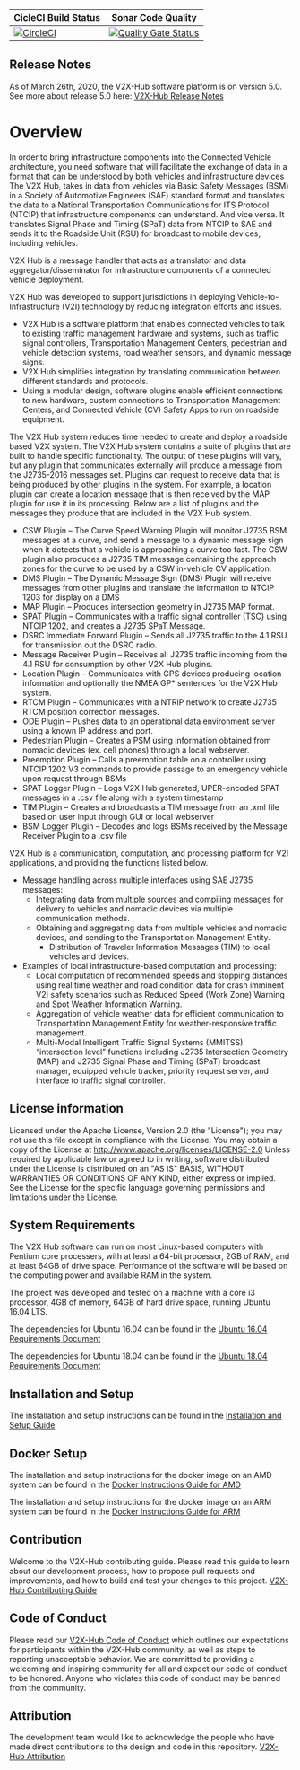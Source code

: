 | CicleCI Build Status | Sonar Code Quality |
|----------------------|---------------------|
[![CircleCI](https://circleci.com/gh/usdot-fhwa-OPS/V2X-Hub.svg?style=svg)](https://circleci.com/gh/usdot-fhwa-OPS/V2X-Hub) | [![Quality Gate Status](https://sonarcloud.io/api/project_badges/measure?project=usdot-fhwa-ops_V2X-Hub&metric=alert_status)](https://sonarcloud.io/dashboard?id=usdot-fhwa-ops_V2X-Hub) |

## Release Notes
As of March 26th, 2020, the V2X-Hub software platform is on version 5.0. See more about release 5.0 here: [V2X-Hub Release Notes](<docs/Release_notes.md>)

# Overview
In order to bring infrastructure components into the Connected Vehicle architecture, you need software that will facilitate the exchange of data in a format that can be understood by both vehicles and infrastructure devices The V2X Hub, takes in data from vehicles via Basic Safety Messages (BSM) in a Society of Automotive Engineers (SAE) standard format and translates the data to a National Transportation Communications for ITS Protocol (NTCIP) that infrastructure components can understand.  And vice versa.   It translates Signal Phase and Timing (SPaT) data from NTCIP to SAE and sends it to the Roadside Unit (RSU) for broadcast to mobile devices, including vehicles. 

V2X Hub is a message handler that acts as a translator and data aggregator/disseminator for infrastructure components of a connected vehicle deployment. 

V2X Hub was developed to support jurisdictions in deploying Vehicle-to-Infrastructure (V2I) technology by reducing integration efforts and issues.
* V2X Hub is a software platform that enables connected vehicles to talk to existing traffic management hardware and systems, such as traffic signal controllers, Transportation Management Centers, pedestrian and vehicle detection systems, road weather sensors, and dynamic message signs.
* V2X Hub simplifies integration by translating communication between different standards and protocols.
* Using a modular design, software plugins enable efficient connections to new hardware, custom connections to Transportation Management Centers, and Connected Vehicle (CV) Safety Apps to run on roadside equipment.

The V2X Hub system reduces time needed to create and deploy a roadside based V2X system.  The V2X Hub system contains a suite of plugins that are built to handle specific functionality.  The output of these plugins will vary, but any plugin that communicates externally will produce a message from the J2735-2016 messages set.  Plugins can request to receive data that is being produced by other plugins in the system.  For example, a location plugin can create a location message that is then received by the MAP plugin for use it in its processing.  Below are a list of plugins and the messages they produce that are included in the V2X Hub system.

* CSW Plugin – The Curve Speed Warning Plugin will monitor J2735 BSM messages at a curve, and send a message to a dynamic message sign when it detects that a vehicle is approaching a curve too fast.  The CSW plugin also produces a J2735 TIM message containing the approach zones for the curve to be used by a CSW in-vehicle CV application.
* DMS Plugin – The Dynamic Message Sign (DMS) Plugin will receive messages from other plugins and translate the information to NTCIP 1203 for display on a DMS
* MAP Plugin – Produces intersection geometry in J2735 MAP format.
* SPAT Plugin – Communicates with a traffic signal controller (TSC) using NTCIP 1202, and creates a J2735 SPaT Message.
* DSRC Immediate Forward Plugin – Sends all J2735 traffic to the 4.1 RSU for transmission out the DSRC radio.
* Message Receiver Plugin – Receives all J2735 traffic incoming from the 4.1 RSU for consumption by other V2X Hub plugins.
* Location Plugin – Communicates with GPS devices producing location information and optionally the NMEA GP* sentences for the V2X Hub system. 
* RTCM Plugin – Communicates with a NTRIP network to create J2735 RTCM position correction messages.
* ODE Plugin – Pushes data to an operational data environment server using a known IP address and port.
* Pedestrian Plugin – Creates a PSM using information obtained from nomadic devices (ex. cell phones) through a local webserver.
* Preemption Plugin – Calls a preemption table on a controller using NTCIP 1202 V3 commands to provide passage to an emergency vehicle upon request through 	BSMs
* SPAT Logger Plugin – Logs V2X Hub generated, UPER-encoded SPAT messages in a .csv file along with a system timestamp
* TIM Plugin – Creates and broadcasts a TIM message from an .xml file based on user input through GUI or local webserver
* BSM Logger Plugin – Decodes and logs BSMs received by the Message Receiver Plugin to a .csv file

V2X Hub is a communication, computation, and processing platform for V2I applications, and providing the functions listed below.

* Message handling across multiple interfaces using SAE J2735 messages:
	* Integrating data from multiple sources and compiling messages for delivery to vehicles and nomadic devices via multiple communication methods.
	* Obtaining and aggregating data from multiple vehicles and nomadic devices, and sending to the Transportation Management Entity.
        * Distribution of Traveler Information Messages (TIM) to local vehicles and devices.
* Examples of local infrastructure-based computation and processing:
	* Local computation of recommended speeds and stopping distances using real time weather and road condition data for crash imminent V2I safety scenarios such as Reduced Speed (Work Zone) Warning and Spot Weather Information Warning.
	* Aggregation of vehicle weather data for efficient communication to Transportation Management Entity for weather-responsive traffic management.
	* Multi-Modal Intelligent Traffic Signal Systems (MMITSS) “intersection level” functions including J2735 Intersection Geometry (MAP) and J2735 Signal Phase and Timing (SPaT) broadcast manager, equipped vehicle tracker, priority request server, and interface to traffic signal controller.

## License information
Licensed under the Apache License, Version 2.0 (the "License"); you may not use this file except in compliance with the License. You may obtain a copy of the License at http://www.apache.org/licenses/LICENSE-2.0 Unless required by applicable law or agreed to in writing, software distributed under the License is distributed on an "AS IS" BASIS, WITHOUT WARRANTIES OR CONDITIONS OF ANY KIND, either express or implied. See the License for the specific language governing permissions and limitations under the License.


## System Requirements
The V2X Hub software can run on most Linux-based computers with Pentium core processers, with at least a 64-bit processor, 2GB of RAM, and at least 64GB of drive space. Performance of the software will be based on the computing power and available RAM in the system.  

The project was developed and tested on a machine with a core i3 processor, 4GB of memory, 64GB of hard drive space, running Ubuntu 16.04 LTS.

The dependencies for Ubuntu 16.04 can be found in the [Ubuntu 16.04 Requirements Document](docs/Ubuntu_16.04_Requirements.md)

The dependencies for Ubuntu 18.04 can be found in the [Ubuntu 18.04 Requirements Document](docs/Ubuntu_18.04_Requirements.md)


## Installation and Setup
The installation and setup instructions can be found in the [Installation and Setup Guide](docs/Installation_and_Setup.md)

## Docker Setup

The installation and setup instructions for the docker image on an AMD system can be found in the [Docker Instructions Guide for AMD](docs/Docker_Instructions_AMD.md)

The installation and setup instructions for the docker image on an ARM system can be found in the [Docker Instructions Guide for ARM](docs/Docker_Instructions_ARM.md)

## Contribution
Welcome to the V2X-Hub contributing guide. Please read this guide to learn about our development process, how to propose pull requests and improvements, and how to build and test your changes to this project. [V2X-Hub Contributing Guide](Contributing.md) 

## Code of Conduct 
Please read our [V2X-Hub Code of Conduct](Code_of_Conduct.md) which outlines our expectations for participants within the V2X-Hub community, as well as steps to reporting unacceptable behavior. We are committed to providing a welcoming and inspiring community for all and expect our code of conduct to be honored. Anyone who violates this code of conduct may be banned from the community.

## Attribution
The development team would like to acknowledge the people who have made direct contributions to the design and code in this repository. [V2X-Hub Attribution](ATTRIBUTION.txt) 
